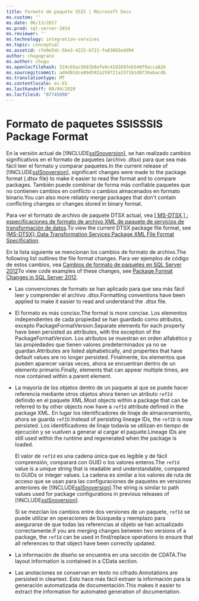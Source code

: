 ```yaml
---
title: Formato de paquete SSIS | Microsoft Docs
ms.custom: ''
ms.date: 06/13/2017
ms.prod: sql-server-2014
ms.reviewer: ''
ms.technology: integration-services
ms.topic: conceptual
ms.assetid: cfe0e5dc-5be3-4222-b721-fe83665edd94
author: chugugrace
ms.author: chugu
ms.openlocfilehash: 524c65ac5682b8efe8c4191697eb540f9acca82b
ms.sourcegitcommit: ad4d92dce894592a259721a1571b1d8736abacdb
ms.translationtype: MT
ms.contentlocale: es-ES
ms.lasthandoff: 08/04/2020
ms.locfileid: "87745898"
---
```

# <a name="ssis-package-format"></a><span data-ttu-id="2c922-102">Formato de paquetes SSIS</span><span class="sxs-lookup"><span data-stu-id="2c922-102">SSIS Package Format</span></span>
  <span data-ttu-id="2c922-103">En la versión actual de [!INCLUDE[ssISnoversion](../includes/ssisnoversion-md.md)], se han realizado cambios significativos en el formato de paquetes (archivo .dtsx) para que sea más fácil leer el formato y comparar paquetes.</span><span class="sxs-lookup"><span data-stu-id="2c922-103">In the current release of [!INCLUDE[ssISnoversion](../includes/ssisnoversion-md.md)], significant changes were made to the package format (.dtsx file) to make it easier to read the format and to compare packages.</span></span> <span data-ttu-id="2c922-104">También puede combinar de forma más confiable paquetes que no contienen cambios en conflicto o cambios almacenados en formato binario.</span><span class="sxs-lookup"><span data-stu-id="2c922-104">You can also more reliably merge packages that don't contain conflicting changes or changes stored in binary format.</span></span>  
  
 <span data-ttu-id="2c922-105">Para ver el formato de archivo de paquete DTSX actual, vea [ \[ MS-DTSX \] : especificaciones de formato de archivo XML de paquete de servicios de transformación de datos](https://go.microsoft.com/fwlink/?LinkId=233251).</span><span class="sxs-lookup"><span data-stu-id="2c922-105">To view the current DTSX package file format, see [\[MS-DTSX\]: Data Transformation Services Package XML File Format Specification](https://go.microsoft.com/fwlink/?LinkId=233251).</span></span>  
  
 <span data-ttu-id="2c922-106">En la lista siguiente se mencionan los cambios de formato de archivo.</span><span class="sxs-lookup"><span data-stu-id="2c922-106">The following list outlines the file format changes.</span></span> <span data-ttu-id="2c922-107">Para ver ejemplos de código de estos cambios, vea [Cambios de formato de paquetes en SQL Server 2012](https://go.microsoft.com/fwlink/?LinkId=233255)</span><span class="sxs-lookup"><span data-stu-id="2c922-107">To view code examples of these changes, see [Package Format Changes in SQL Server 2012](https://go.microsoft.com/fwlink/?LinkId=233255).</span></span>  
  
-   <span data-ttu-id="2c922-108">Las convenciones de formato se han aplicado para que sea más fácil leer y comprender el archivo .dtsx.</span><span class="sxs-lookup"><span data-stu-id="2c922-108">Formatting conventions have been applied to make it easier to read and understand the .dtsx file.</span></span>  
  
-   <span data-ttu-id="2c922-109">El formato es más conciso.</span><span class="sxs-lookup"><span data-stu-id="2c922-109">The format is more concise.</span></span> <span data-ttu-id="2c922-110">Los elementos independientes de cada propiedad se han guardado como atributos, excepto PackageFormatVersion.</span><span class="sxs-lookup"><span data-stu-id="2c922-110">Separate elements for each property have been persisted as attributes, with the exception of the PackageFormatVersion.</span></span> <span data-ttu-id="2c922-111">Los atributos se muestran en orden alfabético y las propiedades que tienen valores predeterminados ya no se guardan.</span><span class="sxs-lookup"><span data-stu-id="2c922-111">Attributes are listed alphabetically, and properties that have default values are no longer persisted.</span></span> <span data-ttu-id="2c922-112">Finalmente, los elementos que pueden aparecer varias veces, ahora se encuentran dentro de un elemento primario.</span><span class="sxs-lookup"><span data-stu-id="2c922-112">Finally, elements that can appear multiple times, are now contained within a parent element.</span></span>  
  
-   <span data-ttu-id="2c922-113">La mayoría de los objetos dentro de un paquete al que se puede hacer referencia mediante otros objetos ahora tienen un atributo `refId` definido en el paquete XML.</span><span class="sxs-lookup"><span data-stu-id="2c922-113">Most objects within a package that can be referred to by other objects now have a `refId` attribute defined in the package XML.</span></span> <span data-ttu-id="2c922-114">En lugar los identificadores de linaje de almacenamiento, ahora se guarda `refID`.</span><span class="sxs-lookup"><span data-stu-id="2c922-114">Instead of persisting lineage IDs, the `refID` is now persisted.</span></span> <span data-ttu-id="2c922-115">Los identificadores de linaje todavía se utilizan en tiempo de ejecución y se vuelven a generar al cargar el paquete.</span><span class="sxs-lookup"><span data-stu-id="2c922-115">Lineage IDs are still used within the runtime and regenerated when the package is loaded.</span></span>  
  
     <span data-ttu-id="2c922-116">El valor de `refId` es una cadena única que es legible y de fácil comprensión, comparará con GUID o los valores enteros.</span><span class="sxs-lookup"><span data-stu-id="2c922-116">The `refId` value is a unique string that is readable and understandable, compared to GUIDs or integer values.</span></span> <span data-ttu-id="2c922-117">La cadena es similar a los valores de ruta de acceso que se usan para las configuraciones de paquetes en versiones anteriores de [!INCLUDE[ssISnoversion](../includes/ssisnoversion-md.md)].</span><span class="sxs-lookup"><span data-stu-id="2c922-117">The string is similar to path values used for package configurations in previous releases of [!INCLUDE[ssISnoversion](../includes/ssisnoversion-md.md)].</span></span>  
  
     <span data-ttu-id="2c922-118">Si se mezclan los cambios entre dos versiones de un paquete, `refId` se puede utilizar en operaciones de búsqueda y reemplazo para asegurarse de que todas las referencias al objeto se han actualizado correctamente.</span><span class="sxs-lookup"><span data-stu-id="2c922-118">If you are merging changes between two versions of a package, the `refId` can be used in find/replace operations to ensure that all references to that object have been correctly updated.</span></span>  
  
-   <span data-ttu-id="2c922-119">La información de diseño se encuentra en una sección de CDATA.</span><span class="sxs-lookup"><span data-stu-id="2c922-119">The layout information is contained in a CData section.</span></span>  
  
-   <span data-ttu-id="2c922-120">Las anotaciones se conservan en texto no cifrado.</span><span class="sxs-lookup"><span data-stu-id="2c922-120">Annotations are persisted in cleartext.</span></span> <span data-ttu-id="2c922-121">Esto hace más fácil extraer la información para la generación automatizada de documentación.</span><span class="sxs-lookup"><span data-stu-id="2c922-121">This makes it easier to extract the information for automated generation of documentation.</span></span>  
  
  
